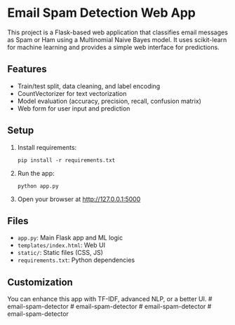 # Email Spam Detection Web App

This project is a Flask-based web application that classifies email messages as Spam or Ham using a Multinomial Naive Bayes model. It uses scikit-learn for machine learning and provides a simple web interface for predictions.

## Features
- Train/test split, data cleaning, and label encoding
- CountVectorizer for text vectorization
- Model evaluation (accuracy, precision, recall, confusion matrix)
- Web form for user input and prediction

## Setup
1. Install requirements:
   ```
   pip install -r requirements.txt
   ```
2. Run the app:
   ```
   python app.py
   ```
3. Open your browser at http://127.0.0.1:5000

## Files
- `app.py`: Main Flask app and ML logic
- `templates/index.html`: Web UI
- `static/`: Static files (CSS, JS)
- `requirements.txt`: Python dependencies

## Customization
You can enhance this app with TF-IDF, advanced NLP, or a better UI.
#   e m a i l - s p a m - d e t e c t o r  
 #   e m a i l - s p a m - d e t e c t o r  
 #   e m a i l - s p a m - d e t e c t o r  
 #   e m a i l - s p a m - d e t e c t o r  
 